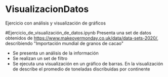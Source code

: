# VisualizacionDatos
Ejercicio con análisis y visualización de gráficos

#Ejercicio_de_visualización_de_datos.ipynb
Presenta una set de datos obtenidos de https://www.makeovermonday.co.uk/data/data-sets-2020/, describiendo "Importación mundial de granos de cacao"
- Se presenta un análisis de la información
- Se realizan un set de filtro
- Se ejecuta una visualización en un gráfico de barras.
En la visualización de describe el promedio de toneladas discribuidas por continente
